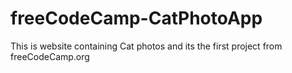 # freeCodeCamp-CatPhotoApp
This is website containing Cat photos and its the first project from freeCodeCamp.org

